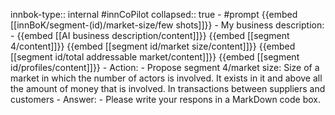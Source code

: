 innbok-type:: internal
#innCoPilot
collapsed:: true
	- #prompt {{embed [[innBoK/segment-(id)/market-size/few shots]]}}
		- My business description:
		- {{embed [[AI business description/content]]}} {{embed [[segment 4/content]]}} {{embed [[segment id/market size/content]]}} {{embed [[segment id/total addressable market/content]]}} {{embed [[segment id/profiles/content]]}}
		- Action:
		- Propose segment 4/market size: Size of a market in which the number of actors is involved. It exists in it and above all the amount of money that is involved. In transactions between suppliers and customers
		- Answer:
		- Please write your respons in a MarkDown code box.


